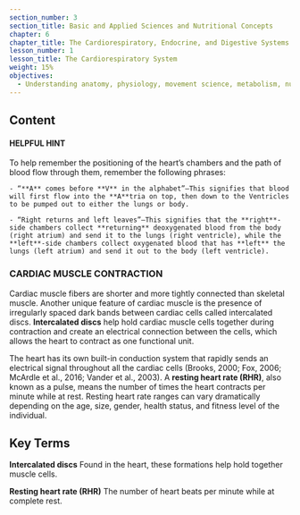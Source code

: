 ```yaml
---
section_number: 3
section_title: Basic and Applied Sciences and Nutritional Concepts
chapter: 6
chapter_title: The Cardiorespiratory, Endocrine, and Digestive Systems
lesson_number: 1
lesson_title: The Cardiorespiratory System
weight: 15%
objectives:
  - Understanding anatomy, physiology, movement science, metabolism, nutrition, and supplementation.
---
```


## Content
#### HELPFUL HINT

To help remember the positioning of the heart’s chambers and the path of blood flow through them, remember the following phrases:

	- “**A** comes before **V** in the alphabet”—This signifies that blood will first flow into the **A**tria on top, then down to the Ventricles to be pumped out to either the lungs or body.

	- “Right returns and left leaves”—This signifies that the **right**-side chambers collect **returning** deoxygenated blood from the body (right atrium) and send it to the lungs (right ventricle), while the **left**-side chambers collect oxygenated blood that has **left** the lungs (left atrium) and send it out to the body (left ventricle).

### CARDIAC MUSCLE CONTRACTION

Cardiac muscle fibers are shorter and more tightly connected than skeletal muscle. Another unique feature of cardiac muscle is the presence of irregularly spaced dark bands between cardiac cells called intercalated discs. **Intercalated discs** help hold cardiac muscle cells together during contraction and create an electrical connection between the cells, which allows the heart to contract as one functional unit.

The heart has its own built-in conduction system that rapidly sends an electrical signal throughout all the cardiac cells (Brooks, 2000; Fox, 2006; McArdle et al., 2016; Vander et al., 2003). A **resting heart rate (RHR)**, also known as a pulse, means the number of times the heart contracts per minute while at rest. Resting heart rate ranges can vary dramatically depending on the age, size, gender, health status, and fitness level of the individual.

## Key Terms

**Intercalated discs**
Found in the heart, these formations help hold together muscle cells.

**Resting heart rate (RHR)**
The number of heart beats per minute while at complete rest.